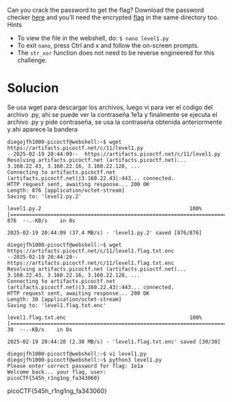 Can you crack the password to get the flag? Download the password checker [here](https://artifacts.picoctf.net/c/11/level1.py) and you'll need the encrypted [flag](https://artifacts.picoctf.net/c/11/level1.flag.txt.enc) in the same directory too.
Hints
- To view the file in the webshell, do: `$ nano level1.py`
- To exit `nano`, press Ctrl and x and follow the on-screen prompts.
- The `str_xor` function does not need to be reverse engineered for this challenge.
# Solucion
Se usa wget para descargar los archivos, luego vi para ver el codigo del archivo .py, ahi se puede ver la contraseña 1e1a y finalmente se ejecuta el archivo .py y pide contraseña, se usa la contraseña obtenida anteriormente y ahi aparece la bandera
```
diegojfh1000-picoctf@webshell:~$ wget https://artifacts.picoctf.net/c/11/level1.py
--2025-02-19 20:44:09--  https://artifacts.picoctf.net/c/11/level1.py
Resolving artifacts.picoctf.net (artifacts.picoctf.net)... 3.160.22.43, 3.160.22.16, 3.160.22.128, ...
Connecting to artifacts.picoctf.net (artifacts.picoctf.net)|3.160.22.43|:443... connected.
HTTP request sent, awaiting response... 200 OK
Length: 876 [application/octet-stream]
Saving to: 'level1.py.2'

level1.py.2                                                100%[=======================================================================================================================================>]     876  --.-KB/s    in 0s      

2025-02-19 20:44:09 (37.4 MB/s) - 'level1.py.2' saved [876/876]

diegojfh1000-picoctf@webshell:~$ wget https://artifacts.picoctf.net/c/11/level1.flag.txt.enc
--2025-02-19 20:44:20--  https://artifacts.picoctf.net/c/11/level1.flag.txt.enc
Resolving artifacts.picoctf.net (artifacts.picoctf.net)... 3.160.22.43, 3.160.22.16, 3.160.22.128, ...
Connecting to artifacts.picoctf.net (artifacts.picoctf.net)|3.160.22.43|:443... connected.
HTTP request sent, awaiting response... 200 OK
Length: 30 [application/octet-stream]
Saving to: 'level1.flag.txt.enc'

level1.flag.txt.enc                                        100%[=======================================================================================================================================>]      30  --.-KB/s    in 0s      

2025-02-19 20:44:20 (2.30 MB/s) - 'level1.flag.txt.enc' saved [30/30]

diegojfh1000-picoctf@webshell:~$ vi level1.py
diegojfh1000-picoctf@webshell:~$ python3 level1.py
Please enter correct password for flag: 1e1a
Welcome back... your flag, user:
picoCTF{545h_r1ng1ng_fa343060}
```
picoCTF{545h_r1ng1ng_fa343060}